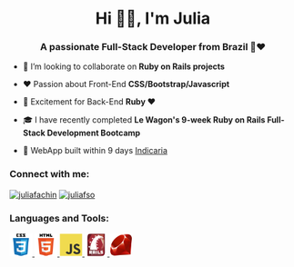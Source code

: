 <h1 align="center">Hi 👋😃, I'm Julia</h1>
<h3 align="center">A passionate Full-Stack Developer from Brazil 🚀❤</h3>

- 🤝 I’m looking to collaborate on **Ruby on Rails projects**

- ❤ Passion about Front-End **CSS/Bootstrap/Javascript**

- 🚀 Excitement for Back-End **Ruby ❤**

- 🎓 I have recently completed **Le Wagon's 9-week Ruby on Rails Full-Stack Development Bootcamp**

- 🍿 WebApp built within 9 days [Indicaria](https://indicaria.herokuapp.com/)

<h3 align="left">Connect with me:</h3>
<p align="left">
<a href="https://linkedin.com/in/juliafachin" target="blank"><img align="center" src="https://raw.githubusercontent.com/rahuldkjain/github-profile-readme-generator/master/src/images/icons/Social/linked-in-alt.svg" alt="juliafachin" height="30" width="40" /></a>
<a href="https://instagram.com/juliafso" target="blank"><img align="center" src="https://raw.githubusercontent.com/rahuldkjain/github-profile-readme-generator/master/src/images/icons/Social/instagram.svg" alt="juliafso" height="30" width="40" /></a>
</p>

<h3 align="left">Languages and Tools:</h3>
<p align="left"> <a href="https://www.w3schools.com/css/" target="_blank"> <img src="https://raw.githubusercontent.com/devicons/devicon/master/icons/css3/css3-original-wordmark.svg" alt="css3" width="40" height="40"/> </a> <a href="https://www.w3.org/html/" target="_blank"> <img src="https://raw.githubusercontent.com/devicons/devicon/master/icons/html5/html5-original-wordmark.svg" alt="html5" width="40" height="40"/> </a> <a href="https://developer.mozilla.org/en-US/docs/Web/JavaScript" target="_blank"> <img src="https://raw.githubusercontent.com/devicons/devicon/master/icons/javascript/javascript-original.svg" alt="javascript" width="40" height="40"/> </a> <a href="https://rubyonrails.org" target="_blank"> <img src="https://raw.githubusercontent.com/devicons/devicon/master/icons/rails/rails-original-wordmark.svg" alt="rails" width="40" height="40"/> </a> <a href="https://www.ruby-lang.org/en/" target="_blank"> <img src="https://raw.githubusercontent.com/devicons/devicon/master/icons/ruby/ruby-original.svg" alt="ruby" width="40" height="40"/> </a> </p>
